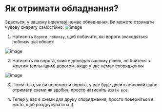 # Як отримати обладнання?
Здається, у вашому інвентарі немає обладнання.
Ви можете отримати чудову снарягу самостійно:
![image](https://user-images.githubusercontent.com/18545294/147309356-69ebc040-b1db-4a68-804d-bc5714efb64e.png)

1. Натисніть `Вороги поблизу`, щоб побачити, які вороги знаходяться поблизу цієї області

![image](https://user-images.githubusercontent.com/18545294/147309416-5bae5420-d47e-4429-99e9-3884be153cfb.png)

2. Натисніть на ворога, який відповідає вашому рівню, не бийтеся з жовтим (сильнішим) ворогом, якщо у вас немає спорядження

![image](https://user-images.githubusercontent.com/18545294/147309576-640ae4c8-9d27-4719-8e06-ed82bc7a2d23.png)

3. Після того, як ви перемогли ворога, у вас буде досить високий шанс отримати схеми як здобич; просто натисніть `Взяти все`.

4. Тепер у вас є схеми для друку спорядження, просто поверніться в місто, щоб роздрукувати їх :)
